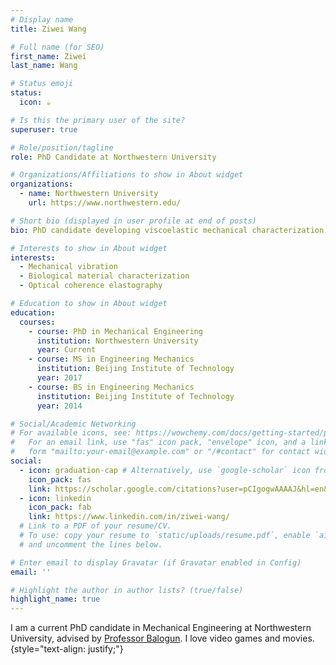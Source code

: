 ```yaml
---
# Display name
title: Ziwei Wang

# Full name (for SEO)
first_name: Ziwei
last_name: Wang

# Status emoji
status: 
  icon: ☕️

# Is this the primary user of the site?
superuser: true

# Role/position/tagline
role: PhD Candidate at Northwestern University

# Organizations/Affiliations to show in About widget
organizations:
  - name: Northwestern University
    url: https://www.northwestern.edu/

# Short bio (displayed in user profile at end of posts)
bio: PhD candidate developing viscoelastic mechanical characterization methods for soft materials. 

# Interests to show in About widget
interests:
  - Mechanical vibration
  - Biological material characterization
  - Optical coherence elastography

# Education to show in About widget
education:
  courses:
    - course: PhD in Mechanical Engineering
      institution: Northwestern University
      year: Current
    - course: MS in Engineering Mechanics
      institution: Beijing Institute of Technology
      year: 2017
    - course: BS in Engineering Mechanics
      institution: Beijing Institute of Technology
      year: 2014

# Social/Academic Networking
# For available icons, see: https://wowchemy.com/docs/getting-started/page-builder/#icons
#   For an email link, use "fas" icon pack, "envelope" icon, and a link in the
#   form "mailto:your-email@example.com" or "/#contact" for contact widget.
social:
  - icon: graduation-cap # Alternatively, use `google-scholar` icon from `ai` icon pack
    icon_pack: fas
    link: https://scholar.google.com/citations?user=pCIgogwAAAAJ&hl=en&authuser=1
  - icon: linkedin
    icon_pack: fab
    link: https://www.linkedin.com/in/ziwei-wang/
  # Link to a PDF of your resume/CV.
  # To use: copy your resume to `static/uploads/resume.pdf`, enable `ai` icons in `params.yaml`,
  # and uncomment the lines below.

# Enter email to display Gravatar (if Gravatar enabled in Config)
email: ''

# Highlight the author in author lists? (true/false)
highlight_name: true
---
```


I am a current PhD candidate in Mechanical Engineering at Northwestern University, advised by [Professor Balogun](https://www.mccormick.northwestern.edu/research-faculty/directory/profiles/balogun-oluwaseyi.html). I love video games and movies. 
{style="text-align: justify;"}
